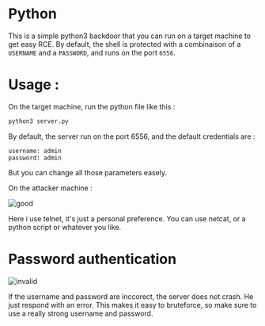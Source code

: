 # Python

This is a simple python3 backdoor that you can run on a target machine to get easy RCE.
By default, the shell is protected with a combinaison of a ``USERNAME`` and a ``PASSWORD``, and runs on the port ``6556``.

# Usage :

On the target machine, run the python file like this :

```bash
python3 server.py
```

By default, the server run on the port 6556, and the default credentials are :
```
username: admin
password: admin
```
But you can change all those parameters easely.

On the attacker machine :      

![good](https://user-images.githubusercontent.com/106782577/204087250-465f10dd-25ed-40a1-929e-10ce50dc8807.png)


Here i use telnet, it's just a personal preference. You can use netcat, or a python script or whatever you like. 

# Password authentication      
 
![invalid](https://user-images.githubusercontent.com/106782577/204087242-09f12bb7-0c40-4d0c-8d61-7d5b0fc97096.png)



If the username and password are inccorect, the server does not crash. He just respond with an error. This makes it easy to bruteforce, so make sure to use a really strong username and password.
